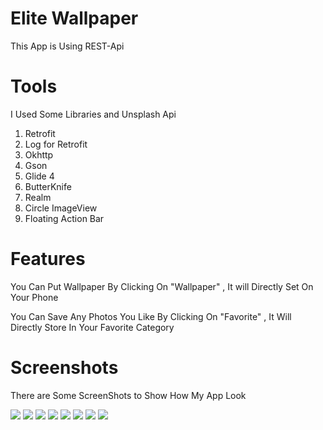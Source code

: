 # Elite Wallpaper 
This App is Using REST-Api

# Tools
I Used Some Libraries and Unsplash Api 
1. Retrofit
2. Log for Retrofit
3. Okhttp
4. Gson
5. Glide 4
6. ButterKnife
7. Realm
8. Circle ImageView
9. Floating Action Bar 

# Features
You Can Put Wallpaper By Clicking On "Wallpaper" , It will Directly Set On Your Phone

You Can Save Any Photos You Like By Clicking On "Favorite" , It Will Directly Store In Your Favorite Category

# Screenshots 
There are Some ScreenShots to Show How My App Look 

![](Screenshots/1.png)
![](Screenshots/2.png)
![](Screenshots/3.png)
![](Screenshots/4.png)
![](Screenshots/5.png)
![](Screenshots/6.png)
![](Screenshots/7.png)
![](Screenshots/8.png)


